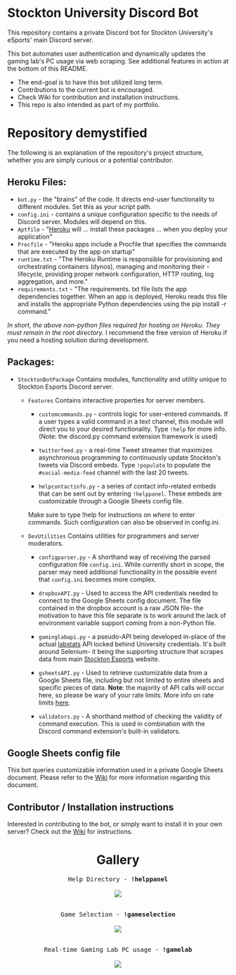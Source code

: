# Stockton University Discord Bot

This repository contains a private Discord bot for Stockton University's eSports' main Discord server.

This bot automates user authentication and dynamically updates the gaming lab's PC usage via web scraping. See additional features in action at the bottom of this README.

- The end-goal is to have this bot utilized long term.
- Contributions to the current bot is encouraged.
- Check Wiki for contribution and installation instructions.
- This repo is also intended as part of my portfolio. 
# Repository demystified

The following is an explanation of the repository's project structure, whether you are simply curious or a potential contributor.

## Heroku Files:

- ```bot.py``` - the "brains" of the code. It directs end-user functionality to different modules. Set this as your script path.
- ```config.ini``` - contains a unique configuration specific to the needs of Discord server. Modules will depend on this.
- ```Aptfile``` - "[Heroku](https://heroku.com) will ... install these packages ... when you deploy your application"
- ```Procfile``` - "Heroku apps include a Procfile that specifies the commands that are executed by the app on startup"
- ```runtime.txt``` - "The Heroku Runtime is responsible for provisioning and orchestrating containers (dynos), managing and monitoring their -lifecycle, providing proper network configuration, HTTP routing, log aggregation, and more."
- ```requirements.txt``` - "The requirements. txt file lists the app dependencies together. When an app is deployed, Heroku reads this file and installs the appropriate Python dependencies using the pip install -r command."

*In short, the above non-python files required for hosting on Heroku. They must remain in the root directory.* I recommend the free version of Heroku if you need a hosting solution during development.

## Packages:

- ```StocktonBotPackage```
Contains modules, functionality and utility unique to Stockton Esports Discord server.

  - ```Features```
    Contains interactive properties for server members.
    
    - ```customcommands.py``` - controls logic for user-entered commands. If a user types a valid command in a text channel, this module will direct you to your desired functionality. Type `!help` for more info. (Note: the discord.py command extension framework is used)
    
    - ```twitterfeed.py``` - a real-time Tweet streamer that maximizes asynchronous programming to continuously update Stockton's tweets via Discord embeds. Type `!populate` to populate the `#social-media-feed` channel with the last 20 tweets.
    
    - ```helpcontactinfo.py``` - a series of contact info-related embeds that can be sent out by entering `!helppanel`. These embeds are customizable through a Google Sheets config file. 
    
    Make sure to type !help for instructions on *where* to enter commands. Such configuration can also be observed in config.ini. 
    
  - ```DevUtilities```
  Contains utilities for programmers and server moderators.          
  
    - ```configparser.py``` - A shorthand way of receiving the parsed configuration file `config.ini`. While currently short in scope, the parser may need additional functionality in the possible event that `config.ini` becomes more complex.        
    
    - ```dropboxAPI.py``` - Used to access the API credentials needed to connect to the Google Sheets config document. The file contained in the dropbox account is a raw JSON file- the motivation to have this file separate is to work around the lack of environment variable support coming from a non-Python file.
        
    - ```gaminglabapi.py``` - a pseudo-API being developed in-place of the actual [labstats](https://labstats.com/) API locked behind University credentials. It's built around Selenium- it being the supporting structure that scrapes data from main [Stockton Esports](https://sites.google.com/stockton.edu/stockton-esports/gaming-lab?authuser=0) website.    
    
     - ```gsheetsAPI.py``` - Used to retrieve customizable data from a Google Sheets file, including but not limited to entire sheets and specific pieces of data. **Note**: the majority of API calls will occur here, so please be wary of your rate limits. More info on rate limits [here](https://developers.google.com/sheets/api/limits).
    
    - ```validators.py``` -  A shorthand method of checking the validity of command execution. This is used in combination with the Discord command extension's built-in validators.
    
## Google Sheets config file

This bot queries customizable information used in a private Google Sheets document. Please refer to the [Wiki](https://github.com/Lawrence-Chiappelli/Stockton-Discord-Bot/wiki) for more information regarding this document.

## Contributor / Installation instructions

Interested in contributing to the bot, or simply want to install it in your own server? Check out the [Wiki](https://github.com/Lawrence-Chiappelli/Stockton-Discord-Bot/wiki) for instructions.

<h1 align="center">Gallery</h1>

<p align="center">
  <kbd>
    Help Directory - <b>!helppanel</b>
  </kbd>
<br><br>
  <kbd>
    <img src="https://imgur.com/SyZMzVD.gif"/>
  </kbd>
<br><br>
  
<p align="center">
  <kbd>
    Game Selection - <b>!gameselection</b>
  </kbd>
<br><br>
  <kbd>
    <img src="https://imgur.com/jvFp6aK.gif"/>
  </kbd>
<br><br>

<p align="center">
  <kbd>
    Real-time Gaming Lab PC usage - <b>!gamelab</b>
  </kbd>
<br><br>
  <kbd>
    <img src="https://imgur.com/DHdc88a.gif"/>
  </kbd>
</p>
